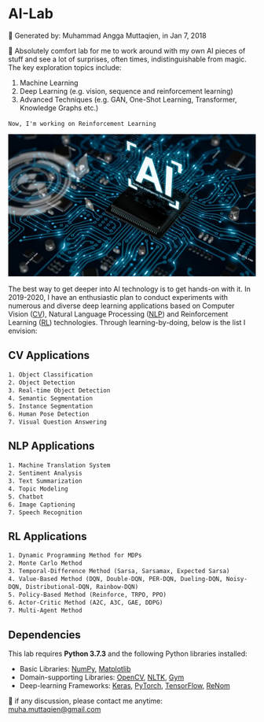 # AI-Lab 
📁 Generated by: Muhammad Angga Muttaqien, in Jan 7, 2018

🔬 Absolutely comfort lab for me to work around with my own AI pieces of stuff and see a lot of surprises, often times, indistinguishable from magic. The key exploration topics include:

1. Machine Learning
2. Deep Learning (e.g. vision, sequence and reinforcement learning)
3. Advanced Techniques (e.g. GAN, One-Shot Learning, Transformer, Knowledge Graphs etc.)

`Now, I'm working on Reinforcement Learning`

![](./others/ai-walpaper.jpg)

The best way to get deeper into AI technology is to get hands-on with it. In 2019-2020, I have an enthusiastic plan to conduct experiments with numerous and diverse deep learning applications based on Computer Vision ([CV](https://en.wikipedia.org/wiki/Computer_vision)), Natural Language Processing ([NLP](https://en.wikipedia.org/wiki/Natural_language_processing)) and Reinforcement Learning ([RL](https://en.wikipedia.org/wiki/Reinforcement_learning)) technologies. Through learning-by-doing, below is the list I envision:

## CV Applications
```text
1. Object Classification
2. Object Detection
3. Real-time Object Detection
4. Semantic Segmentation
5. Instance Segmentation
6. Human Pose Detection
7. Visual Question Answering
```

## NLP Applications
```text
1. Machine Translation System
2. Sentiment Analysis
3. Text Summarization
4. Topic Modeling
5. Chatbot
6. Image Captioning
7. Speech Recognition
```

## RL Applications
```text
1. Dynamic Programming Method for MDPs
2. Monte Carlo Method
3. Temporal-Difference Method (Sarsa, Sarsamax, Expected Sarsa)
4. Value-Based Method (DQN, Double-DQN, PER-DQN, Dueling-DQN, Noisy-DQN, Distributional-DQN, Rainbow-DQN)
5. Policy-Based Method (Reinforce, TRPO, PPO)
6. Actor-Critic Method (A2C, A3C, GAE, DDPG)
7. Multi-Agent Method
```

## Dependencies

This lab requires **Python 3.7.3** and the following Python libraries installed:

* Basic Libraries: [NumPy](http://www.numpy.org/), [Matplotlib](http://matplotlib.org/)
* Domain-supporting Libraries: [OpenCV](https://opencv.org/), [NLTK](https://www.nltk.org/), [Gym](http://gym.openai.com/)
* Deep-learning Frameworks: [Keras](https://keras.io/), [PyTorch](https://pytorch.org/), [TensorFlow](https://www.tensorflow.org/), [ReNom](http://www.renom.jp/)

📨 if any discussion, please contact me anytime: muha.muttaqien@gmail.com
